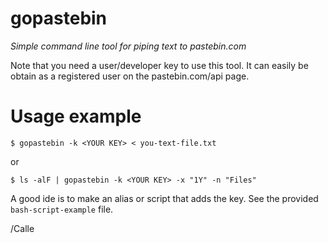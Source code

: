 # gopastebin

_Simple command line tool for piping text to pastebin.com_

Note that you need a user/developer key to use this tool. It can easily
be obtain as a registered user on the pastebin.com/api page.

# Usage example

    $ gopastebin -k <YOUR KEY> < you-text-file.txt
    
or

    $ ls -alF | gopastebin -k <YOUR KEY> -x "1Y" -n "Files"
    
A good ide is to make an alias or script that adds the key. See the
provided `bash-script-example` file.

/Calle

